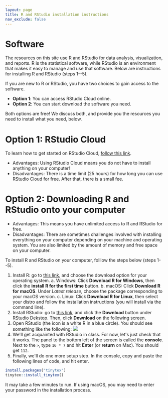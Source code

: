 ```yaml
---
layout: page
title: R and RStudio installation instructions
nav_exclude: false
---
```


# Software 

The resources on this site use R and RStudio for data analysis, visualization, and reports. R is the statistical software, while RStudio is an environment that makes it easy to manage and use that software. Below are instructions for installing R and RStudio (steps 1--5). 

If you are new to R or RStudio, you have two choices to gain access to the software.

- **Option 1**: You can access RStudio Cloud online.
- **Option 2**: You can start download the software you need.
     
Both options are free! We discuss both, and provide you the resources you need to install what you need, below. 

# Option 1: RStudio Cloud

To learn how to get started on RStudio Cloud, [follow this link](https://datafest-prep.github.io//slides/RStudioCloud.html). 

- Advantages: Using RStudio Cloud means you do not have to install anything on your computer! 
- Disadvantages: There is a time limit (25 hours) for how long you can use RStudio Cloud for free. After that, there is a small fee.

# Option 2: Downloading R and RStudio onto your computer

- Advantages: This means you have unlimited access to R and RStudio for free. 
- Disadvantages: There are sometimes challenges involved with installing everything on your computer depending on your machine and operating system. You are also limited by the amount of memory and free space on your computer. 

To install R and RStudio on your computer, folllow the steps below (steps 1--5). 

1. Install R: go to [this link](https://mirror.las.iastate.edu/CRAN/), and choose the download option for your operating system.
    a. Windows: Click **Download R for Windows**, then click the **install R for the first time** button.
    b. macOS: Click **Download R for macOS**. Under *Latest release*, choose the package corresponding to your macOS version.
    c. Linux: Click **Download R for Linux**, then select your distro and follow the installation instructions (you will install via the command line).
2. Install RStudio: go to [this link](https://www.rstudio.com/products/rstudio/download/), and click the **Download** button under RStudio Dekstop. Then, click **Download** on the following screen.
3. Open RStudio (the icon is a white R in a blue circle). You should see something like the following:
![](rstudio_image.jpeg)
4. We'll get acquainted with RStudio in class. For now, let's just check that it works. The panel to the bottom left of the screen is called the **console**. Next to the `>`, type `16 * 7` and hit **Enter** (or **return** on Mac). You should get `112`.
5. Finally, we'll do one more setup step. In the console, copy and paste the following lines of code, and hit enter.

```R
install.packages("tinytex")
tinytex::install_tinytex()
```

It may take a few minutes to run. If using macOS, you may need to enter your password in the installation process.
